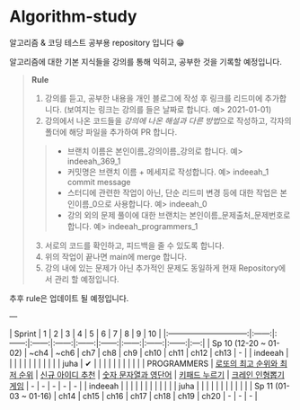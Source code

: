 # Algorithm-study
알고리즘 &amp; 코딩 테스트 공부용 repository 입니다 😁
  
알고리즘에 대한 기본 지식들을 강의를 통해 익히고, 공부한 것을 기록할 예정입니다.
> **Rule**
> 1. 강의를 듣고, 공부한 내용을 개인 블로그에 작성 후 링크를 리드미에 추가합니다. (보여지는 링크는 강의를 들은 날짜로 합니다. 예> 2021-01-01)
> 2. 강의에서 나온 코드들을 *강의에 나온 해설과 다른 방법*으로 작성하고, 각자의 폴더에 해당 파일을 추가하여 PR 합니다. 
>> * 브랜치 이름은 본인이름_강의이름_강의로 합니다. 예> indeeah_369_1
>> * 커밋명은 브랜치 이름 + 메세지로 작성합니다. 예> indeeah_1 commit message
>> * 스터디에 관련한 작업이 아닌, 단순 리드미 변경 등에 대한 작업은 본인이름_0으로 사용합니다. 예> indeeah_0
>> * 강의 외의 문제 풀이에 대한 브랜치는 본인이름_문제출처_문제번호로 합니다. 예> indeeah_programmers_1
> 3. 서로의 코드를 확인하고, 피드백을 줄 수 있도록 합니다.
> 4. 위의 작업이 끝나면 main에 merge 합니다.
> 5. 강의 내에 있는 문제가 아닌 추가적인 문제도 동일하게 현재 Repository에서 관리 할 예정입니다.
>
추후 rule은 업데이트 될 예정입니다.

—

|        Sprint         |  1   |  2   |  3   |  4   |  5   |  6   |  7   |  8   |  9   | 10  |
|:——————————:|:——:|:——:|:——:|:——:|:——:|:——:|:——:|:——:|:——:|:—:|
| Sp 10 (12-20 ~ 01-02) | ~ch4 | ~ch6 | ch7  | ch8  | ch9  | ch10 | ch11 | ch12 | ch13 |  -  |
|        indeeah        |      |      |      |      |      |      |      |      |      |     |
|         juha          |  ✔   |      |      |      |      |      |      |      |      |     |
| PROGRAMMERS | [로또의 최고 순위와 최저 순위](https://programmers.co.kr/learn/courses/30/lessons/77484) | [신규 아이디 추천](https://programmers.co.kr/learn/courses/30/lessons/72410) | [숫자 문자열과 영단어](https://programmers.co.kr/learn/courses/30/lessons/81301) | [키패드 누르기](https://programmers.co.kr/learn/courses/30/lessons/67256) | [크레인 인형뽑기 게임](https://programmers.co.kr/learn/courses/30/lessons/64061) |   -   |   -   |   -   |  -   |  -  |
|        indeeah        |      |      |      |      |      |      |      |      |      |     |
|         juha          |     |      |      |      |      |      |      |      |      |     |
| Sp 11 (01-03 ~ 01-16) | ch14 | ch15 | ch16 | ch17 | ch18 | ch19 | ch20 |  -   |  -   |  -  |